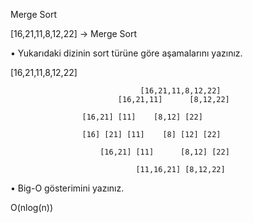 Merge Sort 

[16,21,11,8,12,22] -> Merge Sort

• Yukarıdaki dizinin sort türüne göre aşamalarını yazınız.

[16,21,11,8,12,22]

								 [16,21,11,8,12,22]
							[16,21,11] 		[8,12,22]

				  	[16,21] [11]    [8,12] [22]

					[16] [21] [11] 	  [8] [12] [22]

						[16,21] [11] 	  [8,12] [22]

								[11,16,21] [8,12,22]
• Big-O gösterimini yazınız.

O(nlog(n))
